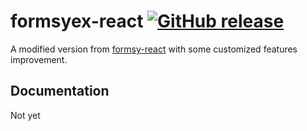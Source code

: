 formsyex-react  [![GitHub release](https://img.shields.io/github/release/hero78119/formsyex-react.svg)](https://github.com/hero78119/formsyex-react/releases)
==========
A modified version from [formsy-react](https://github.com/christianalfoni/formsy-react) with some customized features improvement.

## Documentation
Not yet
